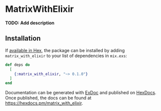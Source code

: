 # MatrixWithElixir

**TODO: Add description**

## Installation

If [available in Hex](https://hex.pm/docs/publish), the package can be installed
by adding `matrix_with_elixir` to your list of dependencies in `mix.exs`:

```elixir
def deps do
  [
    {:matrix_with_elixir, "~> 0.1.0"}
  ]
end
```

Documentation can be generated with [ExDoc](https://github.com/elixir-lang/ex_doc)
and published on [HexDocs](https://hexdocs.pm). Once published, the docs can
be found at <https://hexdocs.pm/matrix_with_elixir>.

